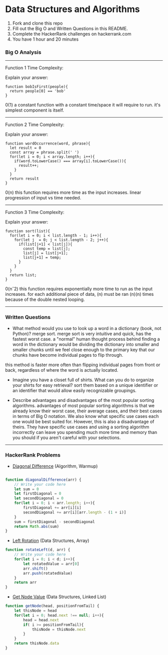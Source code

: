 # Data Structures and Algorithms

1. Fork and clone this repo
2. Fill out the Big O and Written Questions in this README.
3. Complete the HackerRank challenges on hackerrank.com
4. You have 1 hour and 20 minutes


### Big O Analysis

---
Function 1 Time Complexity:

Explain your answer:
```
function bobIsFirst(people){
  return people[0] == 'bob'
}
```

0(1)
a constant function with a constant time/space it will require to run. 
it's simplest component is itself.

---
Function 2 Time Complexity:

Explain your answer:
```
function wordOccurrence(word, phrase){
  let result = 0
  const array = phrase.split(' ')
  for(let i = 0; i < array.length; i++){
    if(word.toLowerCase() === array[i].toLowerCase()){
      result++;
    }
  }
  return result
}
```

0(n)
this function requires more time as the input increases.
linear progression of input vs time needed.

---
Function 3 Time Complexity:

Explain your answer:
```
function sort(list){
  for(let i = 0; i < list.length - 1; i++){
    for(let j  = 0; j < list.length - 2; j++){
      if(list[j+1] < list[j]){
        const temp = list[j];
        list[j] = list[j+1];
        list[j+1] = temp;
      }
    }
  }
  return list;
}
```

0(nˆ2)
this function requires exponentially more time to run as the input increases.
for each additional piece of data, (n) must be ran (n)(n) times 
because of the double nested looping.

---

### Written Questions

- What method would you use to look up a word in a dictionary (book, not Python)?
merge sort. merge sort is very intuitive and quick, has the fastest worst case. 
a "normal" human thought process behind finding a word in the dictionary would be 
dividing the dictionary into smaller and smaller chunks until we feel close enough
to the primary key that our chunks have become individual pages to flip through.

this method is faster more often than flipping individual pages from front or back, 
regardless of where the word is actually located.

- Imagine you have a closet full of shirts. What can you do to organize your shirts for easy retrieval?
sort them based on a unique identifier or an identifier that would allow easily recognizable groupings.

- Describe advantages and disadvantages of the most popular sorting algorithms.
advantages of most popular sorting algorithms is that we already know their worst case, their average cases, and their best cases in terms of Big O notation. We also know what specific use cases each one would be best suited for. However, this is also a disadvantage of theirs. They have specific use cases and using a sorting algorithm incorrectly can leave you spending much more time and memory than you should if you aren't careful with your selections.

---

### HackerRank Problems

- [Diagonal Difference](https://www.hackerrank.com/challenges/diagonal-difference/problem) (Algorithm, Warmup)

```javascript 

function diagonalDifference(arr) {
    // Write your code here
    let sum = 0
    let firstDiagonal = 0
    let secondDiagonal = 0
    for(let i = 0; i < arr.length; i++){
        firstDiagonal += arr[i][i]
        secondDiagonal += arr[i][arr.length - (1 + i)]
    }
    sum = firstDiagonal - secondDiagonal
    return Math.abs(sum)
}
```

- [Left Rotation](https://www.hackerrank.com/challenges/array-left-rotation/problem) (Data Structures, Array)

```javascript
function rotateLeft(d, arr) {
    // Write your code here
    for(let i = 0; i < d; i++){
        let rotatedValue = arr[0]
        arr.shift()
        arr.push(rotatedValue)
    }
    return arr
}
```

- [Get Node Value](https://www.hackerrank.com/challenges/get-the-value-of-the-node-at-a-specific-position-from-the-tail) (Data Structures, Linked List)

```javascript
function getNode(head, positionFromTail) {
    let thisNode = head
    for(let i = 0; head.next !== null; i++){
        head = head.next
        if( i >= positionFromTail){
            thisNode = thisNode.next
        }
    }
    return thisNode.data
}
```
